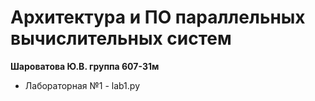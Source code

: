# Архитектура и ПО параллельных вычислительных систем
**Шароватова Ю.В. группа 607-31м**

* Лабораторная №1 - lab1.py

